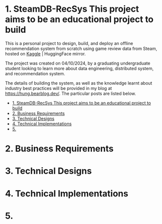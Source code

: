 # 1. SteamDB-RecSys This project aims to be an educational project to build
This is a personal project to design, build, and deploy an offline recommendation system from scratch using game review data from Steam, hosted on [Kaggle](https://www.kaggle.com/datasets/mohamedtarek01234/steam-games-reviews-and-rankings/data) | HuggingFace  mirror.

The project was created on 04/10/2024, by a graduating undergraduate student looking to learn more about data engineering, distributed system, and recommendation system.

The details of building the system, as well as the knowledge learnt about industry best practices will be provided in my blog at https://hung.bearblog.dev/. The particular posts are listed below.

- [1. SteamDB-RecSys This project aims to be an educational project to build](#1-steamdb-recsys-this-project-aims-to-be-an-educational-project-to-build)
- [2. Business Requirements](#2-business-requirements)
- [3. Technical Designs](#3-technical-designs)
- [4. Technical Implementations](#4-technical-implementations)
- [5.](#5)

# 2. Business Requirements

# 3. Technical Designs

# 4. Technical Implementations

# 5. 